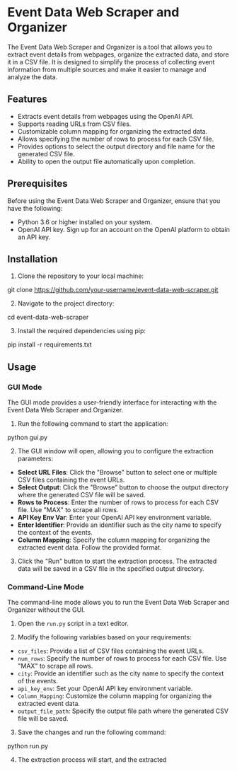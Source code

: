 # Event Data Web Scraper and Organizer

The Event Data Web Scraper and Organizer is a tool that allows you to extract event details from webpages, organize the extracted data, and store it in a CSV file. It is designed to simplify the process of collecting event information from multiple sources and make it easier to manage and analyze the data.

## Features

- Extracts event details from webpages using the OpenAI API.
- Supports reading URLs from CSV files.
- Customizable column mapping for organizing the extracted data.
- Allows specifying the number of rows to process for each CSV file.
- Provides options to select the output directory and file name for the generated CSV file.
- Ability to open the output file automatically upon completion.

## Prerequisites

Before using the Event Data Web Scraper and Organizer, ensure that you have the following:

- Python 3.6 or higher installed on your system.
- OpenAI API key. Sign up for an account on the OpenAI platform to obtain an API key.

## Installation

1. Clone the repository to your local machine:

git clone https://github.com/your-username/event-data-web-scraper.git

2. Navigate to the project directory:

cd event-data-web-scraper

3. Install the required dependencies using pip:

pip install -r requirements.txt

## Usage

### GUI Mode

The GUI mode provides a user-friendly interface for interacting with the Event Data Web Scraper and Organizer.

1. Run the following command to start the application:

python gui.py

2. The GUI window will open, allowing you to configure the extraction parameters:

- **Select URL Files**: Click the "Browse" button to select one or multiple CSV files containing the event URLs.
- **Select Output**: Click the "Browse" button to choose the output directory where the generated CSV file will be saved.
- **Rows to Process**: Enter the number of rows to process for each CSV file. Use "MAX" to scrape all rows.
- **API Key Env Var**: Enter your OpenAI API key environment variable.
- **Enter Identifier**: Provide an identifier such as the city name to specify the context of the events.
- **Column Mapping**: Specify the column mapping for organizing the extracted event data. Follow the provided format.

3. Click the "Run" button to start the extraction process. The extracted data will be saved in a CSV file in the specified output directory.

### Command-Line Mode

The command-line mode allows you to run the Event Data Web Scraper and Organizer without the GUI.

1. Open the `run.py` script in a text editor.

2. Modify the following variables based on your requirements:

- `csv_files`: Provide a list of CSV files containing the event URLs.
- `num_rows`: Specify the number of rows to process for each CSV file. Use "MAX" to scrape all rows.
- `city`: Provide an identifier such as the city name to specify the context of the events.
- `api_key_env`: Set your OpenAI API key environment variable.
- `Column_Mapping`: Customize the column mapping for organizing the extracted event data.
- `output_file_path`: Specify the output file path where the generated CSV file will be saved.

3. Save the changes and run the following command:

python run.py

4. The extraction process will start, and the extracted 